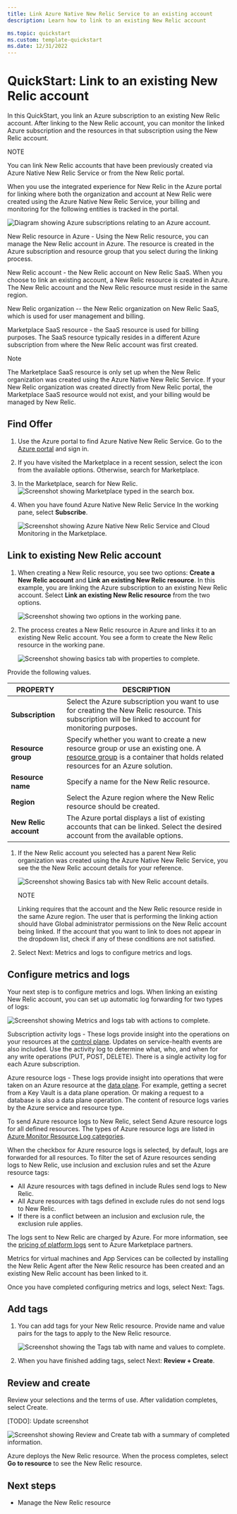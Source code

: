 ```yaml
---
title: Link Azure Native New Relic Service to an existing account
description: Learn how to link to an existing New Relic account

ms.topic: quickstart
ms.custom: template-quickstart
ms.date: 12/31/2022
---
```



# QuickStart: Link to an existing New Relic account

In this QuickStart, you link an Azure subscription to an existing New Relic account. After linking to the New Relic account, you can monitor the linked Azure subscription and the resources in that subscription using the New Relic account.

NOTE

You can link New Relic accounts that have been previously created via Azure Native New Relic Service or from the New Relic portal.

When you use the integrated experience for New Relic in the Azure portal for linking where both the organization and account at New Relic were created using the Azure Native New Relic Service, your billing and monitoring for the following entities is tracked in the portal.

![Diagram showing Azure subscriptions relating to an Azure account.](media/new-relic-link-to-existing/new-relic-subscription.png)

New Relic resource in Azure - Using the New Relic resource, you can manage the New Relic account in Azure. The resource is created in the Azure subscription and resource group that you select during the linking process.

New Relic account - the New Relic account on New Relic SaaS. When you choose to link an existing account, a New Relic resource is created in Azure. The New Relic account and the New Relic resource must reside in the same region.

New Relic organization -- the New Relic organization on New Relic SaaS, which is used for user management and billing.

Marketplace SaaS resource - the SaaS resource is used for billing purposes. The SaaS resource typically resides in a different Azure subscription from where the New Relic account was first created.

> [!NOTE]
> The Marketplace SaaS resource is only set up when the New Relic organization was created using the Azure Native New Relic Service. If your New Relic organization was created directly from New Relic portal, the Marketplace SaaS resource would not exist, and your billing would be managed by New Relic.

## Find Offer

1. Use the Azure portal to find Azure Native New Relic Service. Go to the [Azure portal](https://portal.azure.com/) and sign in.

1. If you have visited the Marketplace in a recent session, select the icon from the available options. Otherwise, search for Marketplace.

1. In the Marketplace, search for New Relic.
   ![Screenshot showing Marketplace typed in the search box.](media/new-relic-link-to-existing/new-relic-search-markeplace.jpg)

1. When you have found Azure Native New Relic Service In the working pane, select **Subscribe**.

   ![Screenshot showing Azure Native New Relic Service and Cloud Monitoring in the Marketplace.](media/new-relic-link-to-existing/new-relic-service-monitoring.png)


## Link to existing New Relic account

1. When creating a New Relic resource, you see two options: **Create a New Relic account** and **Link an existing New Relic resource**. In this example, you are linking the Azure subscription to an existing New Relic account. Select **Link an existing New Relic resource** from the two options. 

   ![Screenshot showing two options in the working pane.](media/new-relic-link-to-existing/new-relic-link-or-existing.png)

1. The process creates a New Relic resource in Azure and links it to an existing New Relic account. You see a form to create the New Relic resource in the working pane.

    ![Screenshot showing basics tab with properties to complete.](media/new-relic-link-to-existing/new-relic-create.png)

Provide the following values.

  |PROPERTY |  DESCRIPTION |
  |---|---|
  | **Subscription**  | Select the Azure subscription you want to use for creating the New Relic resource. This subscription will be linked to account for monitoring purposes.|
  | **Resource group**  | Specify whether you want to create a new resource group or use an existing one. A [resource group](/azure-resource-manager/management/overview) is a container that holds related resources for an Azure solution.|
  | **Resource name**  | Specify a name for the New Relic resource.|
  | **Region**  |Select the Azure region where the New Relic resource should be created.|
  | **New Relic account**  |The Azure portal displays a list of existing accounts that can be linked. Select the desired account from the available options.|

1. If the New Relic account you selected has a parent New Relic organization was created using the Azure Native New Relic Service, you see the the New Relic account details for your reference.

    ![Screenshot showing Basics tab with New Relic account details.](media/new-relic-link-to-existing/new-relic-basics.png)

    NOTE
    
    Linking requires that the account and the New Relic resource reside in the same Azure region. The user that is performing the linking action should have Global administrator permissions on the New Relic account being linked. If the account that you want to link to does not appear in the dropdown list, check if any of these conditions are not satisfied.
    
1. Select Next: Metrics and logs to configure metrics and logs.

## Configure metrics and logs

Your next step is to configure metrics and logs. When linking an existing New Relic account, you can set up automatic log forwarding for two types of logs:

![Screenshot showing Metrics and logs tab with actions to complete.](media/new-relic-link-to-existing/new-relic-logs.png)

Subscription activity logs - These logs provide insight into the operations on your resources at the [control plane](/azure-resource-manager/management/control-plane-and-data-plane). Updates on service-health events are also included. Use the activity log to determine what, who, and when for any write operations (PUT, POST, DELETE). There is a single activity log for each Azure subscription.

Azure resource logs - These logs provide insight into operations that were taken on an Azure resource at the [data plane](/azure-resource-manager/management/control-plane-and-data-plane). For example, getting a secret from a Key Vault is a data plane operation. Or making a request to a database is also a data plane operation. The content of resource logs varies by the Azure service and resource type.

To send Azure resource logs to New Relic, select Send Azure resource logs for all defined resources. The types of Azure resource logs are listed in [Azure Monitor Resource Log categories](/azure-monitor/essentials/resource-logs-categories).

When the checkbox for Azure resource logs is selected, by default, logs are forwarded for all resources. To filter the set of Azure resources sending logs to New Relic, use inclusion and exclusion rules and set the Azure resource tags:

- All Azure resources with tags defined in include Rules send logs to New Relic.
- All Azure resources with tags defined in exclude rules do not send logs to New Relic.
- If there is a conflict between an inclusion and exclusion rule, the exclusion rule applies.

The logs sent to New Relic are charged by Azure. For more information, see the [pricing of platform logs](https://azure.microsoft.com/pricing/details/monitor/) sent to Azure Marketplace partners.

Metrics for virtual machines and App Services can be collected by installing the New Relic Agent after the New Relic resource has been created and an existing New Relic account has been linked to it.

Once you have completed configuring metrics and logs, select Next: Tags.

## Add tags

1. You can add tags for your New Relic resource. Provide name and value pairs for the tags to apply to the New Relic resource.

    ![Screenshot showing the Tags tab with name and values to complete.](media/new-relic-link-to-existing/new-relic-tags.png)

1. When you have finished adding tags, select Next: **Review + Create**.

## Review and create

Review your selections and the terms of use. After validation completes, select Create.

\[TODO\]: Update screenshot

  ![Screenshot showing  Review and Create tab with a summary of completed information.](media/new-relic-link-to-existing/new-relic-link-create.png)

Azure deploys the New Relic resource. When the process completes, select **Go to resource** to see the New Relic resource.

## Next steps

- Manage the New Relic resource
